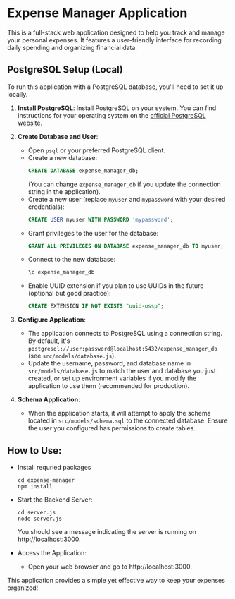 # Expense Manager Application
This is a full-stack web application designed to help you track and manage your personal expenses. It features a user-friendly interface for recording daily spending and organizing financial data.

## PostgreSQL Setup (Local)

To run this application with a PostgreSQL database, you'll need to set it up locally.

1.  **Install PostgreSQL**:
    Install PostgreSQL on your system. You can find instructions for your operating system on the [official PostgreSQL website](https://www.postgresql.org/download/).

2.  **Create Database and User**:
    *   Open `psql` or your preferred PostgreSQL client.
    *   Create a new database:
        ```sql
        CREATE DATABASE expense_manager_db;
        ```
        (You can change `expense_manager_db` if you update the connection string in the application).
    *   Create a new user (replace `myuser` and `mypassword` with your desired credentials):
        ```sql
        CREATE USER myuser WITH PASSWORD 'mypassword';
        ```
    *   Grant privileges to the user for the database:
        ```sql
        GRANT ALL PRIVILEGES ON DATABASE expense_manager_db TO myuser;
        ```
    *   Connect to the new database:
        ```sql
        \c expense_manager_db
        ```
    *   Enable UUID extension if you plan to use UUIDs in the future (optional but good practice):
        ```sql
        CREATE EXTENSION IF NOT EXISTS "uuid-ossp";
        ```

3.  **Configure Application**:
    *   The application connects to PostgreSQL using a connection string. By default, it's `postgresql://user:password@localhost:5432/expense_manager_db` (see `src/models/database.js`).
    *   Update the username, password, and database name in `src/models/database.js` to match the user and database you just created, or set up environment variables if you modify the application to use them (recommended for production).

4.  **Schema Application**:
    *   When the application starts, it will attempt to apply the schema located in `src/models/schema.sql` to the connected database. Ensure the user you configured has permissions to create tables.

## How to Use:
- Install requried packages
    ```
    cd expense-manager
    npm install
    ```
- Start the Backend Server:
    ```
    cd server.js
    node server.js
    ```
    You should see a message indicating the server is running on http://localhost:3000.

- Access the Application:
    - Open your web browser and go to http://localhost:3000.

This application provides a simple yet effective way to keep your expenses organized!
